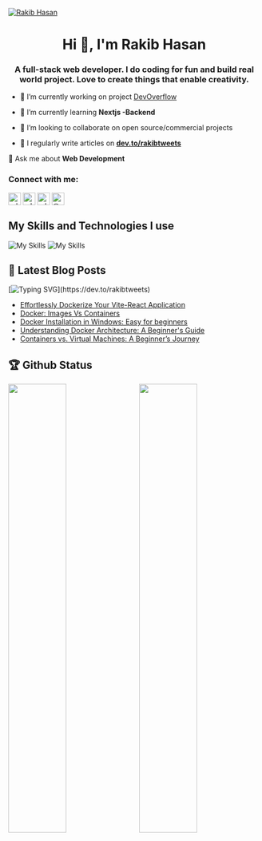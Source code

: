 [![Rakib Hasan](https://res.cloudinary.com/dgur3iyy9/image/upload/v1699459564/githubProfile_ds3k2m.jpg)](https://rakib-hasan.vercel.app/)

<h1 align="center">Hi 👋, I'm Rakib Hasan</h1>
<h3 align="center">A full-stack web developer. I do coding for fun and build real world project. Love to create things that enable creativity.</h3>

- 🔭 I’m currently working on project [DevOverflow](https://github.com/rakibtweets/dev_overflow_nextjs13)

- 🌱 I’m currently learning **Nextjs -Backend**
- 👯 I’m looking to collaborate on open source/commercial projects

<!-- - 👨‍💻 All of my projects are available at [https://rakib-hasan.netlify.app/](https://rakib-hasan.netlify.app/) -->

- 📝 I regularly write articles on [**dev.to/rakibtweets**](https://dev.to/rakibtweets)

💬 Ask me about **Web Development**

<h3 align="left">Connect with me:</h3>
<p align="left" >
<a href="https://dev.to/rakibtweets" target="blank"><img align="center" src="https://raw.githubusercontent.com/rahuldkjain/github-profile-readme-generator/master/src/images/icons/Social/devto.svg" alt="rakibtweets" height="" width="25" /></a>
<a href="https://twitter.com/rakibofficial007" target="blank"><img align="center" src="https://raw.githubusercontent.com/rahuldkjain/github-profile-readme-generator/master/src/images/icons/Social/twitter.svg" alt="rakibofficial007" height="" width="25" /></a>
<a href="https://linkedin.com/in/rakibofficial007" target="blank"><img align="center" src="https://raw.githubusercontent.com/rahuldkjain/github-profile-readme-generator/master/src/images/icons/Social/linked-in-alt.svg" alt="rakibofficial007" height="" width="25" /></a>
<a href="https://medium.com/@rakibtweets" target="blank"><img align="center" src="https://raw.githubusercontent.com/rahuldkjain/github-profile-readme-generator/master/src/images/icons/Social/medium.svg" alt="@rakibtweets" height="" width="25" /></a>
</p>

## My Skills and Technologies I use

![My Skills](https://skillicons.dev/icons?i=js,ts,react,next,redux,tailwind,materialui,nodejs,expressjs,mongodb,git,github,vercel,netlify)
![My Skills](https://skillicons.dev/icons?i=html,css,sass,firebase,heroku,bootstrap,vscode,bash,figma)

## 📝 Latest Blog Posts

[![Typing SVG](https://readme-typing-svg.demolab.com?font=Fira+Code&pause=1000&random=false&width=610&lines=I+have+written+some+interesting+blogs%2C+take+a+look.)](https://dev.to/rakibtweets)

<!-- BLOG-POST-LIST:START -->
- [Effortlessly Dockerize Your Vite-React Application](https://dev.to/rakibtweets/effortlessly-dockerize-your-vite-react-application-5bid)
- [Docker: Images Vs Containers](https://dev.to/rakibtweets/docker-images-vs-containers-2ige)
- [Docker Installation in Windows: Easy for beginners](https://dev.to/rakibtweets/docker-installation-in-windows-easy-for-beginners-1cca)
- [Understanding Docker Architecture: A Beginner&#39;s Guide](https://dev.to/rakibtweets/understanding-docker-architecture-a-beginners-guide-fi1)
- [Containers vs. Virtual Machines: A Beginner’s Journey](https://dev.to/rakibtweets/containers-vs-virtual-machines-a-new-developers-journey-41lb)
<!-- BLOG-POST-LIST:END -->

## 🏆 Github Status

<img  src="https://github-stats-lemon.vercel.app/api?username=rakibtweets&show_icons=true&hide_border=true&theme=tokyonight" width="48%" align="right" >
<img  src="https://github-readme-stats.vercel.app/api/top-langs?username=rakibtweets&show_icons=true&locale=en&layout=compact&theme=tokyonight" width="48%" >

<!-- - 📫 How to reach me **rakibhasanroky0@gmail.com** -->

<!-- - 📄 Know about my experiences [https://rakib-hasan.netlify.app/](https://rakib-hasan.netlify.app/) -->
